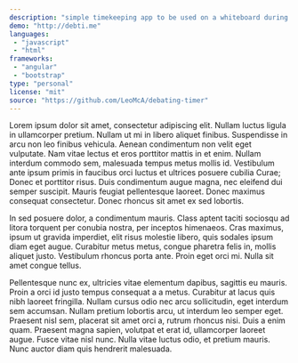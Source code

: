 ```yaml
---
description: "simple timekeeping app to be used on a whiteboard during debates"
demo: "http://debti.me"
languages:
 - "javascript"
 - "html"
frameworks:
 - "angular"
 - "bootstrap"
type: "personal"
license: "mit"
source: "https://github.com/LeoMcA/debating-timer"
---
```


Lorem ipsum dolor sit amet, consectetur adipiscing elit. Nullam luctus ligula in ullamcorper pretium. Nullam ut mi in libero aliquet finibus. Suspendisse in arcu non leo finibus vehicula. Aenean condimentum non velit eget vulputate. Nam vitae lectus et eros porttitor mattis in et enim. Nullam interdum commodo sem, malesuada tempus metus mollis id. Vestibulum ante ipsum primis in faucibus orci luctus et ultrices posuere cubilia Curae; Donec et porttitor risus. Duis condimentum augue magna, nec eleifend dui semper suscipit. Mauris feugiat pellentesque laoreet. Donec maximus consequat consectetur. Donec rhoncus sit amet ex sed lobortis.

In sed posuere dolor, a condimentum mauris. Class aptent taciti sociosqu ad litora torquent per conubia nostra, per inceptos himenaeos. Cras maximus, ipsum ut gravida imperdiet, elit risus molestie libero, quis sodales ipsum diam eget augue. Curabitur metus metus, congue pharetra felis in, mollis aliquet justo. Vestibulum rhoncus porta ante. Proin eget orci mi. Nulla sit amet congue tellus.

Pellentesque nunc ex, ultricies vitae elementum dapibus, sagittis eu mauris. Proin a orci id justo tempus consequat a a metus. Curabitur at lacus quis nibh laoreet fringilla. Nullam cursus odio nec arcu sollicitudin, eget interdum sem accumsan. Nullam pretium lobortis arcu, ut interdum leo semper eget. Praesent nisl sem, placerat sit amet orci a, rutrum rhoncus nisi. Duis a enim quam. Praesent magna sapien, volutpat et erat id, ullamcorper laoreet augue. Fusce vitae nisl nunc. Nulla vitae luctus odio, et pretium mauris. Nunc auctor diam quis hendrerit malesuada.
